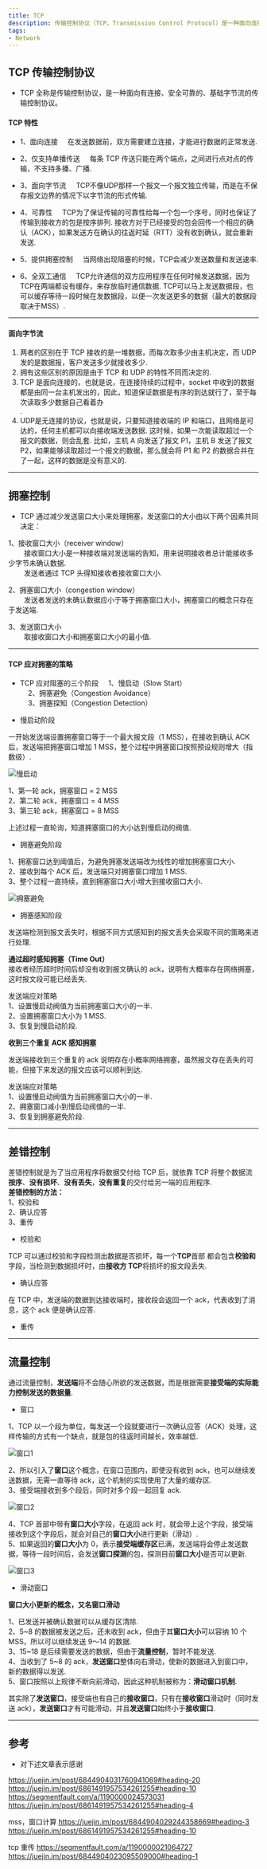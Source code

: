 ```yaml
---
title: TCP
description: 传输控制协议（TCP，Transmission Control Protocol）是一种面向连接的、可靠的、基于字节流的传输层通信协议.
tags:  
- Network
---
```


## TCP 传输控制协议

* TCP 全称是传输控制协议，是一种面向有连接、安全可靠的、基础字节流的传输控制协议。

#### TCP 特性

* 1、面向连接
&nbsp;&nbsp;&nbsp;&nbsp;在发送数据前，双方需要建立连接，才能进行数据的正常发送.

* 2、仅支持单播传送
&nbsp;&nbsp;&nbsp;&nbsp;每条 TCP 传送只能在两个端点，之间进行点对点的传输，不支持多播、广播.

* 3、面向字节流
&nbsp;&nbsp;&nbsp;&nbsp;TCP不像UDP那样一个报文一个报文独立传输，而是在不保存报文边界的情况下以字节流的形式传输.

* 4、可靠性
&nbsp;&nbsp;&nbsp;&nbsp;TCP为了保证传输的可靠性给每一个包一个序号，同时也保证了传输到接收方的包是按序排列. 接收方对于已经接受的包会回传一个相应的确认（ACK），如果发送方在确认的往返时延（RTT）没有收到确认，就会重新发送.

* 5、提供拥塞控制
&nbsp;&nbsp;&nbsp;&nbsp;当网络出现阻塞的时候，TCP会减少发送数量和发送速率.

* 6、全双工通信
&nbsp;&nbsp;&nbsp;&nbsp;TCP允许通信的双方应用程序在任何时候发送数据，因为TCP在两端都设有缓存，来存放临时通信数据. TCP可以马上发送数据段，也可以缓存等待一段时候在发数据段，以便一次发送更多的数据（最大的数据段取决于MSS）.

***

#### 面向字节流

1. 两者的区别在于 TCP 接收的是一堆数据，而每次取多少由主机决定，而 UDP 发的是数据报，客户发送多少就接收多少.<br>
2. 拥有这些区别的原因是由于 TCP 和 UDP 的特性不同而决定的.<br>
3. TCP 是面向连接的，也就是说，在连接持续的过程中，socket 中收到的数据都是由同一台主机发出的，因此，知道保证数据是有序的到达就行了，至于每次读取多少数据自己看着办<br>. 
4. UDP是无连接的协议，也就是说，只要知道接收端的 IP 和端口，且网络是可达的，任何主机都可以向接收端发送数据. 这时候，如果一次能读取超过一个报文的数据，则会乱套. 比如，主机 A 向发送了报文 P1，主机 B 发送了报文 P2，如果能够读取超过一个报文的数据，那么就会将 P1 和 P2 的数据合并在了一起，这样的数据是没有意义的.<br>

***

## 拥塞控制

* TCP 通过减少发送窗口大小来处理拥塞，发送窗口的大小由以下两个因素共同决定：

1、接收窗口大小（receiver window）<br>
&nbsp;&nbsp;&nbsp;&nbsp;&nbsp;&nbsp;&nbsp;&nbsp;接收窗口大小是一种接收端对发送端的告知，用来说明接收者总计能接收多少字节未确认数据.<br>
&nbsp;&nbsp;&nbsp;&nbsp;&nbsp;&nbsp;&nbsp;&nbsp;发送者通过 TCP 头得知接收者接收窗口大小.<br>

2、拥塞窗口大小（congestion window）<br>
&nbsp;&nbsp;&nbsp;&nbsp;&nbsp;&nbsp;&nbsp;&nbsp;发送者发送的未确认数据应小于等于拥塞窗口大小，拥塞窗口的概念只存在于发送端.<br>

3、发送窗口大小<br>
&nbsp;&nbsp;&nbsp;&nbsp;&nbsp;&nbsp;&nbsp;&nbsp;取接收窗口大小和拥塞窗口大小的最小值.<br>

***

#### TCP 应对拥塞的策略

* TCP 应对阻塞的三个阶段
&nbsp;&nbsp;&nbsp;&nbsp;1、慢启动（Slow Start）<br>
&nbsp;&nbsp;&nbsp;&nbsp;2、拥塞避免（Congestion Avoidance）<br>
&nbsp;&nbsp;&nbsp;&nbsp;3、拥塞探知（Congestion Detection）<br>

* 慢启动阶段

一开始发送端设置拥塞窗口等于一个最大报文段（1 MSS），在接收到确认 ACK 后，发送端把拥塞窗口增加 1 MSS，整个过程中拥塞窗口按照预设规则增大（指数级）.

![慢启动](https://s1.ax1x.com/2020/10/28/B8icE6.png)

1、第一轮 ack，拥塞窗口 = 2 MSS<br>
2、第二轮 ack，拥塞窗口 = 4 MSS<br>
3、第三轮 ack，拥塞窗口 = 8 MSS<br>

上述过程一直轮询，知道拥塞窗口的大小达到慢启动的阀值.

* 拥塞避免阶段

1、拥塞窗口达到阈值后，为避免拥塞发送端改为线性的增加拥塞窗口大小.<br>
2、接收到每个 ACK 后，发送端只对拥塞窗口增加 1 MSS.<br>
3、整个过程一直持续，直到拥塞窗口大小增大到接收窗口大小.<br>

![拥塞避免](https://s1.ax1x.com/2020/10/28/B8AGDA.png)

* 拥塞感知阶段

发送端检测到报文丢失时，根据不同方式感知到的报文丢失会采取不同的策略来进行处理.<br>

**通过超时感知拥塞（Time Out）**<br>
接收者经历超时时间后却没有收到报文确认的 ack，说明有大概率存在网络拥塞，这时报文段可能已经丢失.<br>

发送端应对策略<br>
1、设置慢启动阀值为当前拥塞窗口大小的一半.<br>
2、设置拥塞窗口大小为 1 MSS.<br>
3、恢复到慢启动阶段.<br>

**收到三个重复 ACK 感知拥塞**<br>

发送端接收到三个重复的 ack 说明存在小概率网络拥塞，虽然报文存在丢失的可能，但接下来发送的报文应该可以顺利到达.<br>

发送端应对策略<br>
1、设置慢启动阀值为当前拥塞窗口大小的一半.<br>
2、拥塞窗口减小到慢启动阀值的一半.<br>
3、恢复到拥塞避免阶段.<br>

***

## 差错控制

差错控制就是为了当应用程序将数据交付给 TCP 后，就依靠 TCP 将整个数据流**按序**、**没有损坏**、**没有丢失**，**没有重复**的交付给另一端的应用程序.<br>
**差错控制的方法：**<br>
1、校验和<br>
2、确认应答<br>
3、重传<br>

* 校验和

TCP 可以通过校验和字段检测出数据是否损坏，每一个**TCP**首部 都会包含**校验和**字段，当检测到数据损坏时，由**接收方 TCP**将损坏的报文段丢失.

* 确认应答

在 TCP 中，发送端的数据到达接收端时，接收段会返回一个 ack，代表收到了消息，这个 ack 便是确认应答.

* 重传

***

## 流量控制

通过流量控制，**发送端**将不会随心所欲的发送数据，而是根据需要**接受端的实际能力控制发送的数据量**.

* 窗口

1、TCP 以一个段为单位，每发送一个段就要进行一次确认应答（ACK）处理，这样传输的方式有一个缺点，就是包的往返时间越长，效率越低.

![窗口1](https://s1.ax1x.com/2020/10/29/B8d61S.png)

2、所以引入了**窗口**这个概念，在窗口范围内，即使没有收到 ack，也可以继续发送数据，无需一直等待 ack，这个机制的实现使用了大量的缓存区.<br>
3、接受端接收到多个段后，同时对多个段一起回复 ack.

![窗口2](https://s1.ax1x.com/2020/10/29/B8d71U.md.png)

4、TCP 首部中带有**窗口大小**字段，在返回 ack 时，就会带上这个字段，接受端接收到这个字段后，就会对自己的**窗口大小**进行更新（滑动）.<br>
5、如果返回的**窗口大小**为 0，表示**接受端缓存区**已满，发送端将会停止发送数据，等待一段时间后，会发送**窗口探测**的包，探测目前**窗口大小**是否可以更新.

![窗口3](https://s1.ax1x.com/2020/10/29/B8dHcF.md.png)

* 滑动窗口

**窗口大小更新的概念，又名窗口滑动**

1、已发送并被确认数据可以从缓存区清除.<br>
2、5~8 的数据被发送之后，还未收到 ack，但由于其**窗口大小**可以容纳 10 个 MSS，所以可以继续发送 9～14 的数据.<br>
3、15~18 是后续需要发送的数据，但由于**流量控制**，暂时不能发送.<br>
4、当收到了 5~8 的 ack，**发送窗口**整体向右滑动，使新的数据进入到窗口中，新的数据得以发送.<br>
5、窗口按照以上规律不断向前滑动，因此这种机制被称为：**滑动窗口机制**.<br>

其实除了**发送窗口**，接受端也有自己的**接收窗口**，只有在**接收窗口**滑动时（同时发送 ack），**发送窗口**才有可能滑动，并且**发送窗口**始终小于**接收窗口**.

***

## 参考

* 对下述文章表示感谢

https://juejin.im/post/6844904031760941069#heading-20<br>
https://juejin.im/post/6861491957534261255#heading-10<br>
https://segmentfault.com/a/1190000024573031<br>
https://juejin.im/post/6861491957534261255#heading-4<br>


mss，窗口计算
https://juejin.im/post/6844904029244358669#heading-3
https://juejin.im/post/6861491957534261255#heading-10

tcp 重传
https://segmentfault.com/a/1190000021064727
https://juejin.im/post/6844904023095509000#heading-1